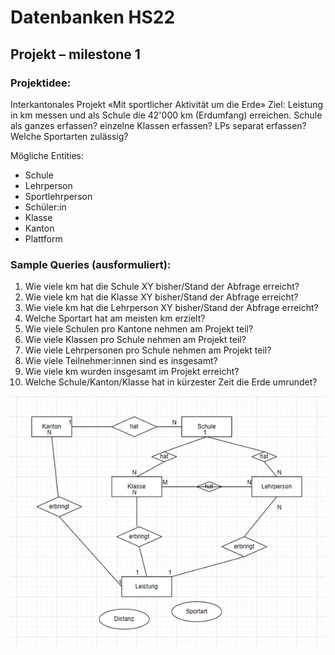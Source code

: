 # Datenbanken HS22
## Projekt – milestone 1

### Projektidee:
Interkantonales Projekt «Mit sportlicher Aktivität um die Erde»
Ziel: Leistung in km messen und als Schule die 42'000 km (Erdumfang) erreichen.
Schule als ganzes erfassen? 
einzelne Klassen erfassen? 
LPs separat erfassen? 
Welche Sportarten zulässig? 

Mögliche Entities:
- Schule 
- Lehrperson
- Sportlehrperson
- Schüler:in
- Klasse
- Kanton
- Plattform




### Sample Queries (ausformuliert):
1.	Wie viele km hat die Schule XY bisher/Stand der Abfrage erreicht? 
2.	Wie viele km hat die Klasse XY bisher/Stand der Abfrage erreicht? 
3.	Wie viele km hat die Lehrperson XY bisher/Stand der Abfrage erreicht? 
4.	Welche Sportart hat am meisten km erzielt? 
5.	Wie viele Schulen pro Kantone nehmen am Projekt teil? 
6.	Wie viele Klassen pro Schule nehmen am Projekt teil? 
7.	Wie viele Lehrpersonen pro Schule nehmen am Projekt teil? 
8.	Wie viele Teilnehmer:innen sind es insgesamt? 
9.	Wie viele km wurden insgesamt im Projekt erreicht? 
10.	Welche Schule/Kanton/Klasse hat in kürzester Zeit die Erde umrundet? 


![diagrammdraf.png](diagramdraft.png)

